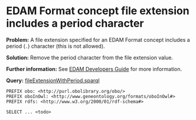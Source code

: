 # EDAM Format concept file extension includes a period character

**Problem:** A file extension specified for an EDAM Format concept includes a period (```.```) character (this is not allowed).

**Solution:** Remove the period character from the file extension value.

**Further information:** See [EDAM Developers Guide](https://edamontologydocs.readthedocs.io/en/latest/developers_guide.html#optional-attributes) for more information.


**Query:** [fileExtensionWithPeriod.sparql](https://github.com/edamontology/edamverify/blob/master/queries/fileExtensionWithPeriod.sparql)

```sparql
PREFIX obo: <http://purl.obolibrary.org/obo/>
PREFIX oboInOwl: <http://www.geneontology.org/formats/oboInOwl#>
PREFIX rdfs: <http://www.w3.org/2000/01/rdf-schema#>

SELECT ... <todo>
```
